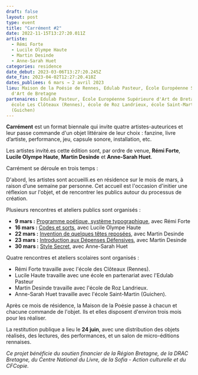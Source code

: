 ```yaml
---
draft: false
layout: post
type: event
title: "Carrément #2"
date: 2022-11-15T13:27:20.011Z
artiste:
  - Rémi Forte
  - Lucile Olympe Haute
  - Martin Desinde
  - Anne-Sarah Huet
categories: residence
date_debut: 2023-03-06T13:27:20.245Z
date_fin: 2023-04-02T12:27:20.418Z
dates_publiees: 6 mars → 2 avril 2023
lieu: Maison de la Poésie de Rennes, Edulab Pasteur, École Européenne Supérieure
  d'Art de Bretagne
partenaires: Edulab Pasteur, École Européenne Supérieure d'Art de Bretagne,
  école Les Clôteaux (Rennes), école de Roz Landrieux, école Saint-Martin
  (Guichen)
---
```

**Carrément** est un format biennale qui invite quatre artistes-auteurices et leur passe commande d'un objet littéraire de leur choix : fanzine, livre d’artiste, performance, jeu, capsule sonore, installation, etc.

Les artistes invité.es cette édition sont, par ordre de venue, **Rémi Forte**, **Lucile Olympe Haute**, **Martin Desinde** et **Anne-Sarah Huet**.

Carrément se déroule en trois temps :

D'abord, les artistes sont accueilli.es en résidence sur le mois de mars, à raison d’une semaine par personne. Cet accueil est l'occasion d'initier une réflexion sur l'objet, et de rencontrer les publics autour du processus de création.

Plusieurs rencontres et ateliers publics sont organisés :

* **9 mars :** [Programme poétique, système typographique](https://maiporennes.fr/rencontre/2022/11/14/carr-ment-rencontre-avec-r-mi-forte.html), avec Rémi Forte
* **16 mars :** [Codes et sorts](https://maiporennes.fr/rencontre/2023/02/01/rencontre.html), avec Lucile Olympe Haute
* **22 mars :** [Invention de quelques têtes reposées](https://maiporennes.fr/rencontre/2022/11/29/atelier-d-criture-invention-de-quelques-t-tes-repos-es-le-syst-me-d-criture-de-folegandros.html), avec Martin Desinde
* **23 mars :** [Introduction aux Dépenses Défensives](https://maiporennes.fr/rencontre/2022/11/23/rencontre-introduction-aux-d-penses-d-fensives.html), avec Martin Desinde
* **30 mars :** [Style Secret](https://maiporennes.fr/rencontre/2023/01/09/rencontre-style-secret.html), avec Anne-Sarah Huet

Quatre rencontres et ateliers scolaires sont organisés :

* Rémi Forte travaille avec l'école des Clôteaux (Rennes).
* Lucile Haute travaille avec une école en partenariat avec l'Edulab Pasteur
* Martin Desinde travaille avec l'école de Roz Landrieux.
* Anne-Sarah Huet travaille avec l'école Saint-Martin (Guichen).

Après ce mois de résidence, la Maison de la Poésie passe à chacun et chacune commande de l'objet. Ils et elles disposent d'environ trois mois pour les réaliser. 

La restitution publique a lieu le **24 juin**, avec une distribution des objets réalisés, des lectures, des performances, et un salon de micro-éditions rennaises.

*Ce projet bénéficie du soutien financier de la Région Bretagne, de la DRAC Bretagne, du Centre National du Livre, de la Sofia - Action culturelle et du CFCopie.*
